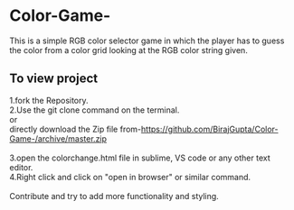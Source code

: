 # Color-Game-

This is a simple RGB color selector game in which the player has to guess the color
from a color grid looking at the RGB color string given.

## To view project

1.fork the Repository.<br>
2.Use the git clone command on the terminal.<br>
                   or <br>
 directly download the Zip file from-https://github.com/BirajGupta/Color-Game-/archive/master.zip   <br> 
 <br>
3.open the colorchange.html file in sublime, VS code or any other text editor.<br>
4.Right click and click on "open in browser" or similar command.<br>
<br>
Contribute and try to add more functionality and styling.
     
